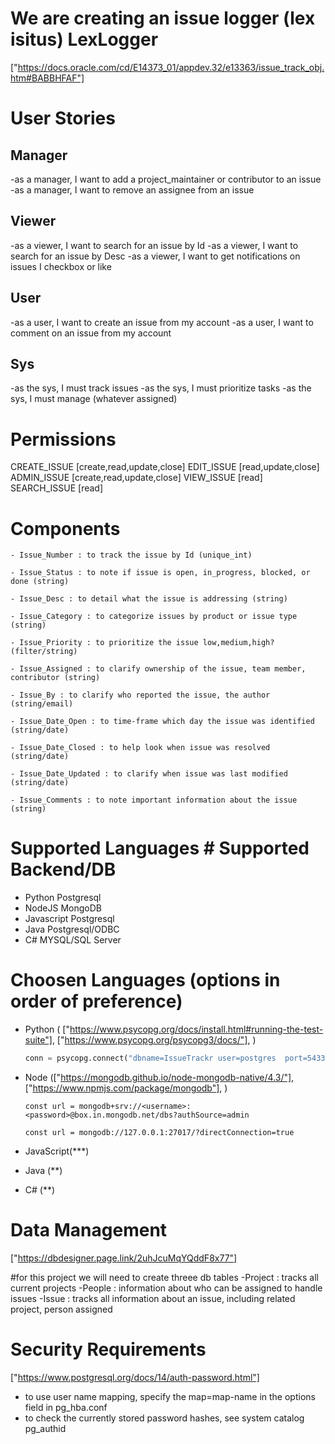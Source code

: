 # We are creating an issue logger (lex isitus) LexLogger
["https://docs.oracle.com/cd/E14373_01/appdev.32/e13363/issue_track_obj.htm#BABBHFAF"]

# User Stories
## Manager
-as a manager, I want to add a project_maintainer or contributor to an issue
-as a manager, I want to remove an assignee from an issue

## Viewer
-as a viewer, I want to search for an issue by Id
-as a viewer, I want to search for an issue by Desc
-as a viewer, I want to get notifications on issues I checkbox or like

## User
-as a user, I want to create an issue from my account
-as a user, I want to comment on an issue from my account

## Sys
-as the sys, I must track issues
-as the sys, I must prioritize tasks
-as the sys, I must manage (whatever assigned)


# Permissions
CREATE_ISSUE [create,read,update,close]
EDIT_ISSUE [read,update,close]
ADMIN_ISSUE [create,read,update,close]
VIEW_ISSUE [read]
SEARCH_ISSUE [read]



# Components
    - Issue_Number : to track the issue by Id (unique_int)

    - Issue_Status : to note if issue is open, in_progress, blocked, or done (string)

    - Issue_Desc : to detail what the issue is addressing (string)

    - Issue_Category : to categorize issues by product or issue type (string)

    - Issue_Priority : to prioritize the issue low,medium,high? (filter/string)

    - Issue_Assigned : to clarify ownership of the issue, team member, contributor (string)

    - Issue_By : to clarify who reported the issue, the author (string/email)

    - Issue_Date_Open : to time-frame which day the issue was identified (string/date)

    - Issue_Date_Closed : to help look when issue was resolved (string/date)

    - Issue_Date_Updated : to clarify when issue was last modified (string/date)

    - Issue_Comments : to note important information about the issue (string)


# Supported Languages # Supported Backend/DB
 - Python               Postgresql
 - NodeJS               MongoDB
 - Javascript           Postgresql
 - Java                 Postgresql/ODBC
 - C#                   MYSQL/SQL Server

 
# Choosen Languages (options in order of preference)
- Python (
    ["https://www.psycopg.org/docs/install.html#running-the-test-suite"],
    ["https://www.psycopg.org/psycopg3/docs/"],
)

    ```python
    conn = psycopg.connect("dbname=IssueTrackr user=postgres  port=5433 password=******")
    ```

- Node (["https://mongodb.github.io/node-mongodb-native/4.3/"],
        ["https://www.npmjs.com/package/mongodb"],
)

    ```node (remote)
    const url = mongodb+srv://<username>:<password>@box.in.mongodb.net/dbs?authSource=admin
    ```
    

    ```node (local)
    const url = mongodb://127.0.0.1:27017/?directConnection=true
    ```
- JavaScript(***)
- Java (**)
- C# (**)


# Data Management
["https://dbdesigner.page.link/2uhJcuMqYQddF8x77"]


 #for this project we will need to create threee db tables
 -Project : tracks all current projects
 -People : information about who can be assigned to handle issues
 -Issue : tracks all information about an issue, including related project, person assigned

 # Security Requirements
 ["https://www.postgresql.org/docs/14/auth-password.html"]
 - to use user name mapping, specify the map=map-name in the options field in pg_hba.conf
 - to check the currently stored password hashes, see system catalog pg_authid